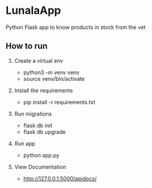 # LunalaApp
Python Flask app to know products in stock from the vet


## How to run

1. Create a virtual env
    - python3 -m venv venv
    - source venv/bin/activate

2.  Install the requirements
    - pip install -r requirements.txt

3. Run migrations
    - flask db init
    - flask db upgrade

4. Run app
    - python app.py

5. View Documentation
    - http://127.0.0.1:5000/apidocs/ 



